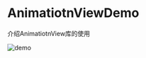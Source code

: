 # AnimatiotnViewDemo
介绍AnimatiotnView库的使用

![demo](https://raw.githubusercontent.com/AgoniNemo/AnimatiotnViewDemo/master/image/demo.gif)
